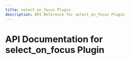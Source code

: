 ```yaml
---
title: select_on_focus Plugin
description: API Reference for select_on_focus Plugin
---
```

# API Documentation for select_on_focus Plugin

        